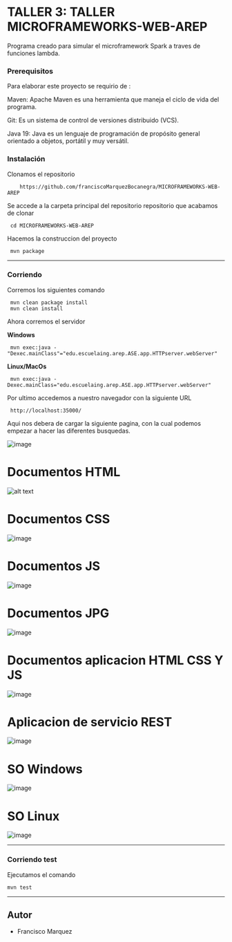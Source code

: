

# TALLER 3: TALLER MICROFRAMEWORKS-WEB-AREP


Programa creado para simular el microframework Spark a traves de funciones lambda.


### Prerequisitos

Para elaborar este proyecto se requirio de : 


Maven: Apache Maven es una herramienta que maneja el ciclo de vida del programa.



Git: Es un sistema de control de versiones distribuido (VCS).



Java 19: Java es un lenguaje de programación de propósito general orientado a objetos, portátil y muy versátil.



### Instalación

Clonamos el repositorio

```
    https://github.com/franciscoMarquezBocanegra/MICROFRAMEWORKS-WEB-AREP

```
Se accede a la carpeta principal del repositorio repositorio que acabamos de clonar

	 cd MICROFRAMEWORKS-WEB-AREP

Hacemos la construccion del proyecto

	 mvn package
---
### Corriendo
Corremos los siguientes comando
	
	 mvn clean package install
	 mvn clean install

Ahora corremos el servidor
	
**Windows**

	 mvn exec:java -"Dexec.mainClass"="edu.escuelaing.arep.ASE.app.HTTPserver.webServer"

**Linux/MacOs**

	 mvn exec:java -Dexec.mainClass="edu.escuelaing.arep.ASE.app.HTTPserver.webServer"

Por ultimo accedemos a nuestro navegador con la siguiente URL

	 http://localhost:35000/

Aqui nos debera de cargar la siguiente pagina, con la cual podemos empezar a hacer las diferentes busquedas. 

![image](https://github.com/julianCS21/taller02AREP/assets/96396177/6bcb8006-784b-4085-9b67-12c1c0deb746)

# Documentos HTML

![alt text](image.png)

# Documentos CSS

![image](https://github.com/franciscoMarquezBocanegra/TALLER-DISE-O-Y-ESTRUCTURACI-N-DE-APLICACIONES-DISTRIBUIDAS-EN-INTERNET/assets/98216991/7e7fb204-3b3a-479a-bcd4-218fc17cc9d4)


# Documentos JS

![image](https://github.com/franciscoMarquezBocanegra/TALLER-DISE-O-Y-ESTRUCTURACI-N-DE-APLICACIONES-DISTRIBUIDAS-EN-INTERNET/assets/98216991/048115b9-617b-47d9-8883-59d8d307e653)



# Documentos JPG


![image](https://github.com/franciscoMarquezBocanegra/TALLER-DISE-O-Y-ESTRUCTURACI-N-DE-APLICACIONES-DISTRIBUIDAS-EN-INTERNET/assets/98216991/9030c4be-5970-4c8a-9935-c2a95d986b5d)



# Documentos aplicacion HTML CSS Y JS


![image](https://github.com/franciscoMarquezBocanegra/TALLER-DISE-O-Y-ESTRUCTURACI-N-DE-APLICACIONES-DISTRIBUIDAS-EN-INTERNET/assets/98216991/720884e5-f7f8-41aa-84a2-abfedcd662ac)



# Aplicacion de servicio REST


![image](https://github.com/franciscoMarquezBocanegra/TALLER-DISE-O-Y-ESTRUCTURACI-N-DE-APLICACIONES-DISTRIBUIDAS-EN-INTERNET/assets/98216991/319c39bf-b8dc-4149-a4e6-d2c80841f3ee)


# SO Windows 

![image](https://github.com/franciscoMarquezBocanegra/MICROFRAMEWORKS-WEB-AREP/assets/98216991/750e1e45-587c-4084-852c-622a641f25cc)


# SO Linux

![image](https://github.com/franciscoMarquezBocanegra/MICROFRAMEWORKS-WEB-AREP/assets/98216991/8158c83a-a9ec-47b4-bbaf-980d627b7ca8)



---
### Corriendo test

Ejecutamos el comando

	mvn test
	
---


## Autor
*  Francisco Marquez
